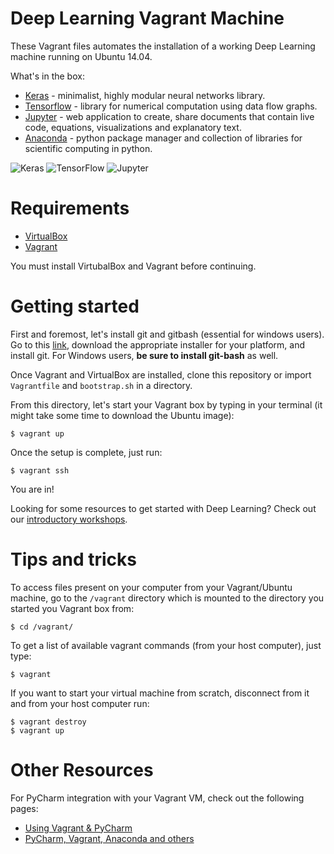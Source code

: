 # Deep Learning	Vagrant	Machine

These Vagrant files automates the installation of a working Deep Learning machine running on Ubuntu 14.04.

What's in the box:
* [Keras](http://keras.io/) - minimalist, highly modular neural networks library.
* [Tensorflow](https://www.tensorflow.org/versions/r0.7/api_docs/index.html) - library for numerical computation using data flow graphs.
* [Jupyter](http://jupyter.readthedocs.org/en/latest/index.html) - web application to create, share documents that contain live code, equations, visualizations and explanatory text.
* [Anaconda](https://docs.anaconda.com/anaconda/) - python package manager and collection of libraries for scientific computing in python.

![Keras](http://imgur.com/nE0of8d.jpg "Keras")
![TensorFlow](http://imgur.com/rwISEz5.jpg "TensorFlow")
![Jupyter](http://i.imgur.com/zpzIAml.jpg "Jupyter")


# Requirements

* [VirtualBox](https://www.virtualbox.org/wiki/Downloads)
* [Vagrant](https://www.vagrantup.com/downloads.html)

You must install VirtubalBox and Vagrant before continuing.

# Getting started
First and foremost, let's install git and gitbash (essential for windows users). Go to this [link](https://git-scm.com/downloads), download the appropriate installer for your platform, and install git. For Windows users, **be sure to install git-bash** as well.   

Once Vagrant and VirtualBox are installed, clone this repository or import `Vagrantfile` and `bootstrap.sh` in a directory.

<!-- Next, install VirtualBox Additions plugin for Vargrant. Use the following command:
`vagrant plugin install vagrant-vbguest` -->

From this directory, let's start your Vagrant box by typing in your terminal (it might take some time to download the Ubuntu image):

    $ vagrant up
Once the setup is complete, just run:

    $ vagrant ssh
You are in! 

<!-- Open a browser and browse http://127.0.0.1:8888 -->

Looking for some resources to get started with Deep Learning? Check out our [introductory workshops](https://github.com/holbertonschool/deep-learning).

# Tips and tricks

To access files present on your computer from your Vagrant/Ubuntu machine, go to the `/vagrant` directory which is mounted to the directory you started you Vagrant box from:

    $ cd /vagrant/

To get a list of available vagrant commands (from your host computer), just type:

    $ vagrant

If you want to start your virtual machine from scratch, disconnect from it and from your host computer run:

    $ vagrant destroy
    $ vagrant up

# Other Resources
For PyCharm integration with your Vagrant VM, check out the following pages:
- [Using Vagrant & PyCharm](https://developer.rackspace.com/blog/a-tutorial-on-application-development-using-vagrant-with-the-pycharm-ide/)
- [PyCharm, Vagrant, Anaconda and others](http://colour-science.org/posts/pycharm-vagrant-fabric-anaconda/)